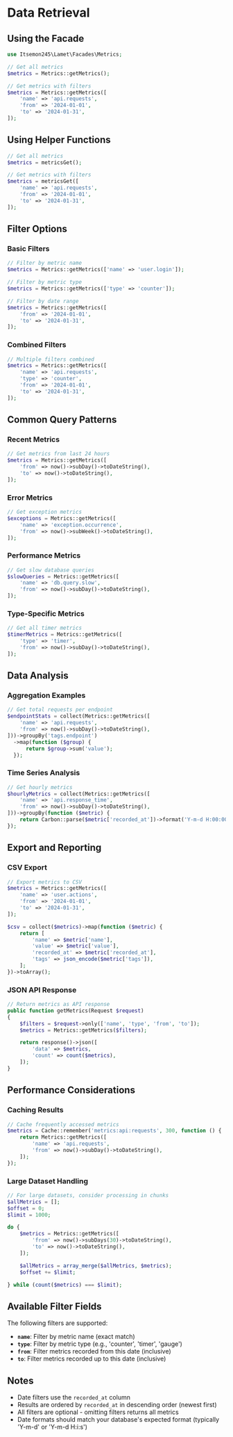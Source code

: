 # Data Retrieval

## Using the Facade

```php
use Itsemon245\Lamet\Facades\Metrics;

// Get all metrics
$metrics = Metrics::getMetrics();

// Get metrics with filters
$metrics = Metrics::getMetrics([
    'name' => 'api.requests',
    'from' => '2024-01-01',
    'to' => '2024-01-31',
]);
```

## Using Helper Functions

```php
// Get all metrics
$metrics = metricsGet();

// Get metrics with filters
$metrics = metricsGet([
    'name' => 'api.requests',
    'from' => '2024-01-01',
    'to' => '2024-01-31',
]);
```

## Filter Options

### Basic Filters

```php
// Filter by metric name
$metrics = Metrics::getMetrics(['name' => 'user.login']);

// Filter by metric type
$metrics = Metrics::getMetrics(['type' => 'counter']);

// Filter by date range
$metrics = Metrics::getMetrics([
    'from' => '2024-01-01',
    'to' => '2024-01-31',
]);
```

### Combined Filters

```php
// Multiple filters combined
$metrics = Metrics::getMetrics([
    'name' => 'api.requests',
    'type' => 'counter',
    'from' => '2024-01-01',
    'to' => '2024-01-31',
]);
```

## Common Query Patterns

### Recent Metrics

```php
// Get metrics from last 24 hours
$metrics = Metrics::getMetrics([
    'from' => now()->subDay()->toDateString(),
    'to' => now()->toDateString(),
]);
```

### Error Metrics

```php
// Get exception metrics
$exceptions = Metrics::getMetrics([
    'name' => 'exception.occurrence',
    'from' => now()->subWeek()->toDateString(),
]);
```

### Performance Metrics

```php
// Get slow database queries
$slowQueries = Metrics::getMetrics([
    'name' => 'db.query.slow',
    'from' => now()->subDay()->toDateString(),
]);
```

### Type-Specific Metrics

```php
// Get all timer metrics
$timerMetrics = Metrics::getMetrics([
    'type' => 'timer',
    'from' => now()->subDay()->toDateString(),
]);
```

## Data Analysis

### Aggregation Examples

```php
// Get total requests per endpoint
$endpointStats = collect(Metrics::getMetrics([
    'name' => 'api.requests',
    'from' => now()->subDay()->toDateString(),
]))->groupBy('tags.endpoint')
  ->map(function ($group) {
      return $group->sum('value');
  });
```

### Time Series Analysis

```php
// Get hourly metrics
$hourlyMetrics = collect(Metrics::getMetrics([
    'name' => 'api.response_time',
    'from' => now()->subDay()->toDateString(),
]))->groupBy(function ($metric) {
    return Carbon::parse($metric['recorded_at'])->format('Y-m-d H:00:00');
});
```

## Export and Reporting

### CSV Export

```php
// Export metrics to CSV
$metrics = Metrics::getMetrics([
    'name' => 'user.actions',
    'from' => '2024-01-01',
    'to' => '2024-01-31',
]);

$csv = collect($metrics)->map(function ($metric) {
    return [
        'name' => $metric['name'],
        'value' => $metric['value'],
        'recorded_at' => $metric['recorded_at'],
        'tags' => json_encode($metric['tags']),
    ];
})->toArray();
```

### JSON API Response

```php
// Return metrics as API response
public function getMetrics(Request $request)
{
    $filters = $request->only(['name', 'type', 'from', 'to']);
    $metrics = Metrics::getMetrics($filters);

    return response()->json([
        'data' => $metrics,
        'count' => count($metrics),
    ]);
}
```

## Performance Considerations

### Caching Results

```php
// Cache frequently accessed metrics
$metrics = Cache::remember('metrics:api:requests', 300, function () {
    return Metrics::getMetrics([
        'name' => 'api.requests',
        'from' => now()->subDay()->toDateString(),
    ]);
});
```

### Large Dataset Handling

```php
// For large datasets, consider processing in chunks
$allMetrics = [];
$offset = 0;
$limit = 1000;

do {
    $metrics = Metrics::getMetrics([
        'from' => now()->subDays(30)->toDateString(),
        'to' => now()->toDateString(),
    ]);

    $allMetrics = array_merge($allMetrics, $metrics);
    $offset += $limit;

} while (count($metrics) === $limit);
```

## Available Filter Fields

The following filters are supported:

- **`name`**: Filter by metric name (exact match)
- **`type`**: Filter by metric type (e.g., 'counter', 'timer', 'gauge')
- **`from`**: Filter metrics recorded from this date (inclusive)
- **`to`**: Filter metrics recorded up to this date (inclusive)

## Notes

- Date filters use the `recorded_at` column
- Results are ordered by `recorded_at` in descending order (newest first)
- All filters are optional - omitting filters returns all metrics
- Date formats should match your database's expected format (typically 'Y-m-d' or 'Y-m-d H:i:s')
